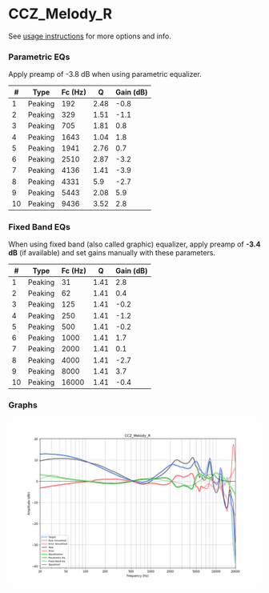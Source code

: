 # CCZ_Melody_R
See [usage instructions](https://github.com/jaakkopasanen/AutoEq#usage) for more options and info.

### Parametric EQs
Apply preamp of -3.8 dB when using parametric equalizer.

|   # | Type    |   Fc (Hz) |    Q |   Gain (dB) |
|-----|---------|-----------|------|-------------|
|   1 | Peaking |       192 | 2.48 |        -0.8 |
|   2 | Peaking |       329 | 1.51 |        -1.1 |
|   3 | Peaking |       705 | 1.81 |         0.8 |
|   4 | Peaking |      1643 | 1.04 |         1.8 |
|   5 | Peaking |      1941 | 2.76 |         0.7 |
|   6 | Peaking |      2510 | 2.87 |        -3.2 |
|   7 | Peaking |      4136 | 1.41 |        -3.9 |
|   8 | Peaking |      4331 | 5.9  |        -2.7 |
|   9 | Peaking |      5443 | 2.08 |         5.9 |
|  10 | Peaking |      9436 | 3.52 |         2.8 |

### Fixed Band EQs
When using fixed band (also called graphic) equalizer, apply preamp of **-3.4 dB** (if available) and set gains manually with these parameters.

|   # | Type    |   Fc (Hz) |    Q |   Gain (dB) |
|-----|---------|-----------|------|-------------|
|   1 | Peaking |        31 | 1.41 |         2.8 |
|   2 | Peaking |        62 | 1.41 |         0.4 |
|   3 | Peaking |       125 | 1.41 |        -0.2 |
|   4 | Peaking |       250 | 1.41 |        -1.2 |
|   5 | Peaking |       500 | 1.41 |        -0.2 |
|   6 | Peaking |      1000 | 1.41 |         1.7 |
|   7 | Peaking |      2000 | 1.41 |         0.1 |
|   8 | Peaking |      4000 | 1.41 |        -2.7 |
|   9 | Peaking |      8000 | 1.41 |         3.7 |
|  10 | Peaking |     16000 | 1.41 |        -0.4 |

### Graphs
![](./CCZ_Melody_R.png)
